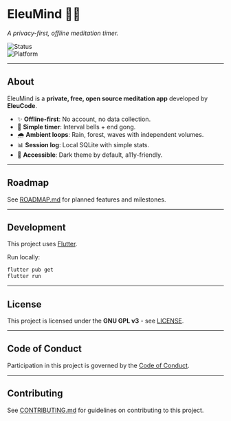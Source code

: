# EleuMind 🧘‍♂️  
*A privacy-first, offline meditation timer.*

![Status](https://img.shields.io/badge/status-pre--alpha-red)  
![Platform](https://img.shields.io/badge/platform-Android%20%7C%20iOS%20%7C%20Web-brightgreen)  

---

## About
EleuMind is a **private, free, open source meditation app** developed by **EleuCode**.  
- ✨ **Offline-first**: No account, no data collection.  
- 🔔 **Simple timer**: Interval bells + end gong.  
- 🌧️ **Ambient loops**: Rain, forest, waves with independent volumes.  
- 📊 **Session log**: Local SQLite with simple stats.  
- 🎨 **Accessible**: Dark theme by default, a11y-friendly.  

---

## Roadmap
See [ROADMAP.md](./ROADMAP.md) for planned features and milestones.

---

## Development
This project uses [Flutter](https://flutter.dev/).  

Run locally:  
```bash
flutter pub get
flutter run
```

---

## License
This project is licensed under the **GNU GPL v3** - see [LICENSE](./LICENSE).  

---

## Code of Conduct
Participation in this project is governed by the [Code of Conduct](./CODE_OF_CONDUCT.md).

---

## Contributing
See [CONTRIBUTING.md](./CONTRIBUTING.md) for guidelines on contributing to this project.
